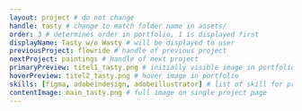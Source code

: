 ```yaml
---
layout: project # do not change
handle: tasty # change to match folder name in assets/
order: 3 # determines order in portfolio, 1 is displayed first
displayName: Tasty w/o Wasty # will be displayed to user
previousProject: flowride # handle of previous project 
nextProject: paintings # handle of next project 
primaryPreview: titel1_tasty.png # initially visible image in portfolio
hoverPreview: titel2_tasty.png # hover image in portfolio
skills: [figma, adobeindesign, adobeillustrator] # list of skill for project. format is [ figma2, adobeillustrator2, adobephotoshop2, adobeindesign, adobexd2 ]
contentImage: main_tasty.png # full image on single project page
---
```

